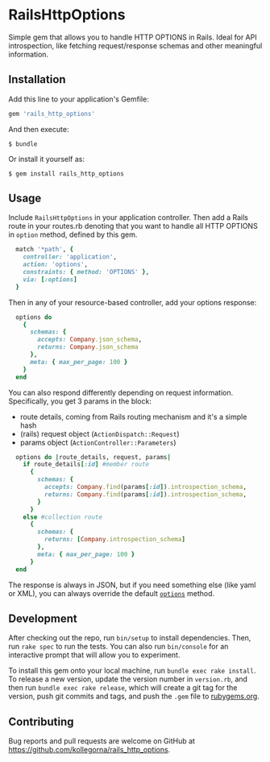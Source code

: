 # RailsHttpOptions

Simple gem that allows you to handle HTTP OPTIONS in Rails.
Ideal for API introspection, like fetching request/response schemas and other
meaningful information.

## Installation

Add this line to your application's Gemfile:

```ruby
gem 'rails_http_options'
```

And then execute:

    $ bundle

Or install it yourself as:

    $ gem install rails_http_options

## Usage
Include `RailsHttpOptions` in your application controller.
Then add a Rails route in your routes.rb denoting that you want to handle all
HTTP OPTIONS in `option` method, defined by this gem.

```ruby
  match '*path', {
    controller: 'application',
    action: 'options',
    constraints: { method: 'OPTIONS' },
    via: [:options]
  }
```

Then in any of your resource-based controller, add your options response:

```ruby
  options do
    {
      schemas: {
        accepts: Company.json_schema,
        returns: Company.json_schema
      },
      meta: { max_per_page: 100 }
    }
  end
```

You can also respond differently depending on request information.
Specifically, you get 3 params in the block:
* route details, coming from Rails routing mechanism and it's a simple hash
* (rails) request object (`ActionDispatch::Request`)
* params object (`ActionController::Parameters`)

```ruby
  options do |route_details, request, params|
    if route_details[:id] #member route
      {
        schemas: {
          accepts: Company.find(params[:id]).introspection_schema,
          returns: Company.find(params[:id]).introspection_schema,
        }
      }
    else #collection route
      {
        schemas: {
          returns: [Company.introspection_schema]
        },
        meta: { max_per_page: 100 }
      }
  end
```

The response is always in JSON, but if you need something else (like yaml or XML),
you can always override the default [`options`]() method.

## Development

After checking out the repo, run `bin/setup` to install dependencies. Then, run `rake spec` to run the tests. You can also run `bin/console` for an interactive prompt that will allow you to experiment.

To install this gem onto your local machine, run `bundle exec rake install`. To release a new version, update the version number in `version.rb`, and then run `bundle exec rake release`, which will create a git tag for the version, push git commits and tags, and push the `.gem` file to [rubygems.org](https://rubygems.org).

## Contributing

Bug reports and pull requests are welcome on GitHub at https://github.com/kollegorna/rails_http_options.
